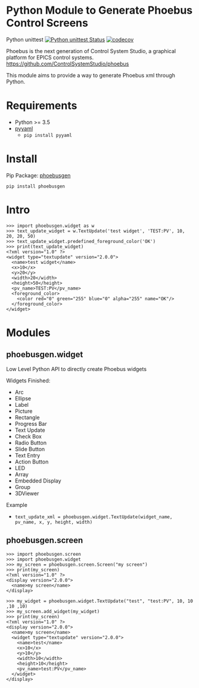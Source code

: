 Python Module to Generate Phoebus Control Screens
===

Python unittest
[![Python unittest Status](https://github.com/tynanford/phoebusgen/workflows/Python%20unittest/badge.svg)](https://github.com/tynanford/phoebusgen/actions)
[![codecov](https://codecov.io/gh/tynanford/phoebusgen/branch/master/graph/badge.svg)](https://codecov.io/gh/tynanford/phoebusgen)

Phoebus is the next generation of Control System Studio, a graphical platform for EPICS control systems.
https://github.com/ControlSystemStudio/phoebus

This module aims to provide a way to generate Phoebus xml through Python.

# Requirements

- Python >= 3.5
- [pyyaml](https://pypi.org/project/PyYAML/)
  - ```pip install pyyaml```

# Install
Pip Package: [phoebusgen](https://pypi.org/project/phoebusgen/)
```
pip install phoebusgen
```

# Intro

```
>>> import phoebusgen.widget as w
>>> text_update_widget = w.TextUpdate('test widget', 'TEST:PV', 10, 20, 20, 50)
>>> text_update_widget.predefined_foreground_color('OK')
>>> print(text_update_widget)
<?xml version="1.0" ?>
<widget type="textupdate" version="2.0.0">
  <name>test widget</name>
  <x>10</x>
  <y>20</y>
  <width>20</width>
  <height>50</height>
  <pv_name>TEST:PV</pv_name>
  <foreground_color>
    <color red="0" green="255" blue="0" alpha="255" name="OK"/>
  </foreground_color>
</widget>
```


# Modules 

## phoebusgen.widget

Low Level Python API to directly create Phoebus widgets

Widgets Finished:
- Arc
- Ellipse
- Label
- Picture
- Rectangle
- Progress Bar
- Text Update
- Check Box
- Radio Button
- Slide Button
- Text Entry
- Action Button
- LED
- Array
- Embedded Display
- Group
- 3DViewer

Example
- ```text_update_xml = phoebusgen.widget.TextUpdate(widget_name, pv_name, x, y, height, width)```


## phoebusgen.screen 

```
>>> import phoebusgen.screen
>>> import phoebusgen.widget
>>> my_screen = phoebusgen.screen.Screen("my screen")
>>> print(my_screen)
<?xml version="1.0" ?>
<display version="2.0.0">
  <name>my screen</name>
</display>

>>> my_widget = phoebusgen.widget.TextUpdate("test", "test:PV", 10, 10 ,10 ,10)
>>> my_screen.add_widget(my_widget)
>>> print(my_screen)
<?xml version="1.0" ?>
<display version="2.0.0">
  <name>my screen</name>
  <widget type="textupdate" version="2.0.0">
    <name>test</name>
    <x>10</x>
    <y>10</y>
    <width>10</width>
    <height>10</height>
    <pv_name>test:PV</pv_name>
  </widget>
</display>
```



